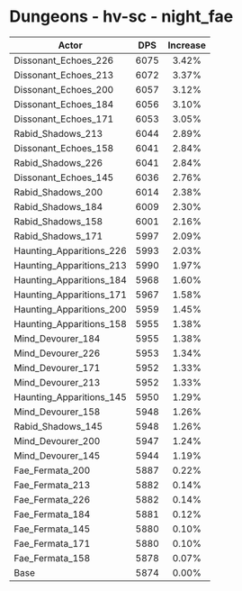 # Dungeons - hv-sc - night_fae
| Actor | DPS | Increase |
|---|:---:|:---:|
|Dissonant_Echoes_226|6075|3.42%|
|Dissonant_Echoes_213|6072|3.37%|
|Dissonant_Echoes_200|6057|3.12%|
|Dissonant_Echoes_184|6056|3.10%|
|Dissonant_Echoes_171|6053|3.05%|
|Rabid_Shadows_213|6044|2.89%|
|Dissonant_Echoes_158|6041|2.84%|
|Rabid_Shadows_226|6041|2.84%|
|Dissonant_Echoes_145|6036|2.76%|
|Rabid_Shadows_200|6014|2.38%|
|Rabid_Shadows_184|6009|2.30%|
|Rabid_Shadows_158|6001|2.16%|
|Rabid_Shadows_171|5997|2.09%|
|Haunting_Apparitions_226|5993|2.03%|
|Haunting_Apparitions_213|5990|1.97%|
|Haunting_Apparitions_184|5968|1.60%|
|Haunting_Apparitions_171|5967|1.58%|
|Haunting_Apparitions_200|5959|1.45%|
|Haunting_Apparitions_158|5955|1.38%|
|Mind_Devourer_184|5955|1.38%|
|Mind_Devourer_226|5953|1.34%|
|Mind_Devourer_171|5952|1.33%|
|Mind_Devourer_213|5952|1.33%|
|Haunting_Apparitions_145|5950|1.29%|
|Mind_Devourer_158|5948|1.26%|
|Rabid_Shadows_145|5948|1.26%|
|Mind_Devourer_200|5947|1.24%|
|Mind_Devourer_145|5944|1.19%|
|Fae_Fermata_200|5887|0.22%|
|Fae_Fermata_213|5882|0.14%|
|Fae_Fermata_226|5882|0.14%|
|Fae_Fermata_184|5881|0.12%|
|Fae_Fermata_145|5880|0.10%|
|Fae_Fermata_171|5880|0.10%|
|Fae_Fermata_158|5878|0.07%|
|Base|5874|0.00%|
